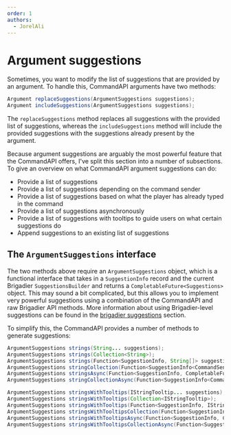 ```yaml
---
order: 1
authors:
  - JorelAli
---
```


# Argument suggestions

Sometimes, you want to modify the list of suggestions that are provided by an argument. To handle this, CommandAPI arguments have two methods:

```java
Argument replaceSuggestions(ArgumentSuggestions suggestions);
Argument includeSuggestions(ArgumentSuggestions suggestions);
```

The `replaceSuggestions` method replaces all suggestions with the provided list of suggestions, whereas the `includeSuggestions` method will include the provided suggestions with the suggestions already present by the argument.

Because argument suggestions are arguably the most powerful feature that the CommandAPI offers, I've split this section into a number of subsections. To give an overview on what CommandAPI argument suggestions can do:

- Provide a list of suggestions
- Provide a list of suggestions depending on the command sender
- Provide a list of suggestions based on what the player has already typed in the command
- Provide a list of suggestions asynchronously
- Provide a list of suggestions with tooltips to guide users on what certain suggestions do
- Append suggestions to an existing list of suggestions

## The `ArgumentSuggestions` interface

The two methods above require an `ArgumentSuggestions` object, which is a functional interface that takes in a `SuggestionInfo` record and the current Brigadier `SuggestionsBuilder` and returns a `CompletableFuture<Suggestions>` object. This may sound a bit complicated, but this allows you to implement very powerful suggestions using a combination of the CommandAPI and raw Brigadier API methods. More information about using Brigadier-level suggestions can be found in the [brigadier suggestions](./brigadiersuggestions.md) section.

To simplify this, the CommandAPI provides a number of methods to generate suggestions:

```java
ArgumentSuggestions strings(String... suggestions);
ArgumentSuggestions strings(Collection<String>);
ArgumentSuggestions strings(Function<SuggestionInfo, String[]> suggestions);
ArgumentSuggestions stringCollection(Function<SuggestionInfo<CommandSender>, Collection<String>>);
ArgumentSuggestions stringsAsync(Function<SuggestionInfo, CompletableFuture<String[]>> suggestions);
ArgumentSuggestions stringCollectionAsync(Function<SuggestionInfo<CommandSender>, CompletableFuture<Collection<String>>>);

ArgumentSuggestions stringsWithTooltips(IStringTooltip... suggestions);
ArgumentSuggestions stringsWithTooltips(Collection<IStringTooltip>);
ArgumentSuggestions stringsWithTooltips(Function<SuggestionInfo, IStringTooltip[]> suggestions);
ArgumentSuggestions stringsWithTooltipsCollection(Function<SuggestionInfo<CommandSender>, Collection<IStringTooltip>>);
ArgumentSuggestions stringsWithTooltipsAsync(Function<SuggestionInfo, CompletableFuture<IStringTooltip[]>> suggestions);
ArgumentSuggestions stringsWithTooltipsCollectionAsync(Function<SuggestionInfo<CommandSender>, CompletableFuture<Collection<IStringTooltip>>>);
```